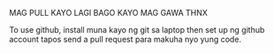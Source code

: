 MAG PULL KAYO LAGI BAGO KAYO MAG GAWA THNX


To use github, install muna kayo ng git sa laptop then set up ng github account tapos send a pull request para makuha nyo yung code.

